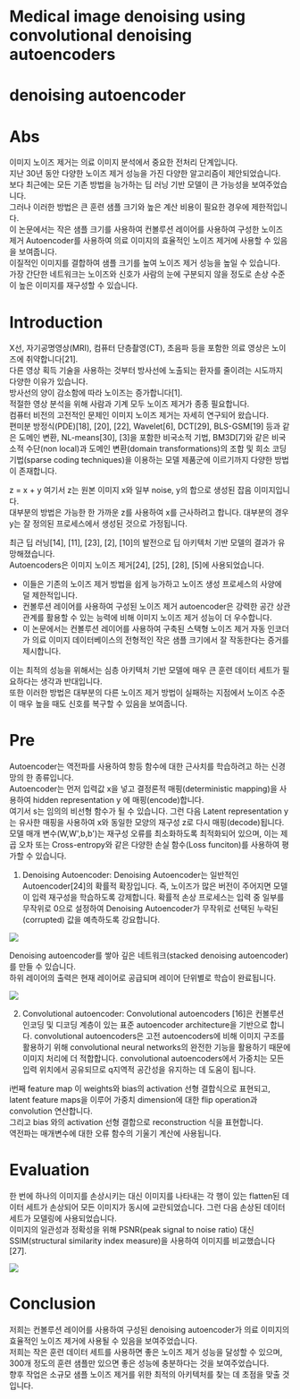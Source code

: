 # Medical image denoising using convolutional denoising autoencoders

# denoising autoencoder

# Abs
이미지 노이즈 제거는 의료 이미지 분석에서 중요한 전처리 단계입니다.  
지난 30년 동안 다양한 노이즈 제거 성능을 가진 다양한 알고리즘이 제안되었습니다.  
보다 최근에는 모든 기존 방법을 능가하는 딥 러닝 기반 모델이 큰 가능성을 보여주었습니다.  
그러나 이러한 방법은 큰 훈련 샘플 크기와 높은 계산 비용이 필요한 경우에 제한적입니다.  
이 논문에서는 작은 샘플 크기를 사용하여 컨볼루션 레이어를 사용하여 구성한 노이즈 제거 Autoencoder를 사용하여 의료 이미지의 효율적인 노이즈 제거에 사용할 수 있음을 보여줍니다.  
이질적인 이미지를 결합하여 샘플 크기를 높여 노이즈 제거 성능을 높일 수 있습니다.  
가장 간단한 네트워크는 노이즈와 신호가 사람의 눈에 구분되지 않을 정도로 손상 수준이 높은 이미지를 재구성할 수 있습니다.

# Introduction
X선, 자기공명영상(MRI), 컴퓨터 단층촬영(CT), 초음파 등을 포함한 의료 영상은 노이즈에 취약합니다[21].  
다른 영상 획득 기술을 사용하는 것부터 방사선에 노출되는 환자를 줄이려는 시도까지 다양한 이유가 있습니다.  
방사선의 양이 감소함에 따라 노이즈는 증가합니다[1].  
적절한 영상 분석을 위해 사람과 기계 모두 노이즈 제거가 종종 필요합니다.  
컴퓨터 비전의 고전적인 문제인 이미지 노이즈 제거는 자세히 연구되어 왔습니다.  
편미분 방정식(PDE)[18], [20], [22], Wavelet[6], DCT[29], BLS-GSM[19] 등과 같은 도메인 변환, NL-means[30], [3]을 포함한 비국소적 기법, BM3D[7]와 같은 비국소적 수단(non local)과 도메인 변환(domain transformations)의 조합 및 희소 코딩 기법(sparse coding techniques)을 이용하는 모델 제품군에 이르기까지 다양한 방법이 존재합니다.

z = x + y
여기서 z는 원본 이미지 x와 일부 noise, y의 합으로 생성된 잡음 이미지입니다.  
대부분의 방법은 가능한 한 가까운 z를 사용하여 x를 근사하려고 합니다. 대부분의 경우 y는 잘 정의된 프로세스에서 생성된 것으로 가정됩니다.

최근 딥 러닝[14], [11], [23], [2], [10]의 발전으로 딥 아키텍처 기반 모델의 결과가 유망해졌습니다.  
Autoencoders은 이미지 노이즈 제거[24], [25], [28], [5]에 사용되었습니다.  
- 이들은 기존의 노이즈 제거 방법을 쉽게 능가하고 노이즈 생성 프로세스의 사양에 덜 제한적입니다.  
- 컨볼루션 레이어를 사용하여 구성된 노이즈 제거 autoencoder은 강력한 공간 상관 관계를 활용할 수 있는 능력에 비해 이미지 노이즈 제거 성능이 더 우수합니다.
- 이 논문에서는 컨볼루션 레이어를 사용하여 구축된 스택형 노이즈 제거 자동 인코더가 의료 이미지 데이터베이스의 전형적인 작은 샘플 크기에서 잘 작동한다는 증거를 제시합니다.

이는 최적의 성능을 위해서는 심층 아키텍처 기반 모델에 매우 큰 훈련 데이터 세트가 필요하다는 생각과 반대입니다.  
또한 이러한 방법은 대부분의 다른 노이즈 제거 방법이 실패하는 지점에서 노이즈 수준이 매우 높을 때도 신호를 복구할 수 있음을 보여줍니다.

# Pre
Autoencoder는 역전파를 사용하여 항등 함수에 대한 근사치를 학습하려고 하는 신경망의 한 종류입니다.  
Autoencoder는 먼저 입력값 x을 넣고 결정론적 매핑(deterministic mapping)을 사용하여 hidden representation y 에 매핑(encode)합니다.  
여기서 s는 임의의 비선형 함수가 될 수 있습니다. 그런 다음 Latent representation y는 유사한 매핑을 사용하여 x와 동일한 모양의 재구성 z로 다시 매핑(decode)됩니다.  
모델 매개 변수(W,W',b,b')는 재구성 오류를 최소화하도록 최적화되어 있으며, 이는 제곱 오차 또는 Cross-entropy와 같은 다양한 손실 함수(Loss funciton)를 사용하여 평가할 수 있습니다.  

1) Denoising Autoencoder: Denoising Autoencoder는 일반적인 Autoencoder[24]의 확률적 확장입니다.
즉, 노이즈가 많은 버전이 주어지면 모델이 입력 재구성을 학습하도록 강제합니다.
확률적 손상 프로세스는 입력 중 일부를 무작위로 0으로 설정하여 Denoising Autoencoder가 무작위로 선택된 누락된(corrupted) 값을 예측하도록 강요합니다.

![](https://github.com/leesangjun1903/Computer-Tomograpy-reconstruction/blob/main/image/%E1%84%89%E1%85%B3%E1%84%8F%E1%85%B3%E1%84%85%E1%85%B5%E1%86%AB%E1%84%89%E1%85%A3%E1%86%BA%202024-08-05%20%E1%84%8B%E1%85%A9%E1%84%92%E1%85%AE%201.49.52.png)

Denoising autoencoder를 쌓아 깊은 네트워크(stacked denoising autoencoder)를 만들 수 있습니다.  
하위 레이어의 출력은 현재 레이어로 공급되며 레이어 단위별로 학습이 완료됩니다.  

![](https://github.com/leesangjun1903/Computer-Tomograpy-reconstruction/blob/main/image/%E1%84%89%E1%85%B3%E1%84%8F%E1%85%B3%E1%84%85%E1%85%B5%E1%86%AB%E1%84%89%E1%85%A3%E1%86%BA%202024-08-05%20%E1%84%8B%E1%85%A9%E1%84%92%E1%85%AE%201.50.58.png)

2) Convolutional autoencoder: Convolutional autoencoders [16]은 컨볼루션 인코딩 및 디코딩 계층이 있는 표준 autoencoder architecture을 기반으로 합니다.
convolutional autoencoders은 고전 autoencoders에 비해 이미지 구조를 활용하기 위해 convolutional neural networks의 완전한 기능을 활용하기 때문에 이미지 처리에 더 적합합니다.
convolutional autoencoders에서 가중치는 모든 입력 위치에서 공유되므로 q지역적 공간성을 유지하는 데 도움이 됩니다.

i번째 feature map 이 weights와 bias의 activation 선형 결합식으로 표현되고, latent feature maps을 이루어 가중치 dimension에 대한 flip operation과 convolution 연산합니다.  
그리고 bias 와의 activation 선형 결합으로 reconstruction 식을 표현합니다.  
역전파는 매개변수에 대한 오류 함수의 기울기 계산에 사용됩니다.

# Evaluation

한 번에 하나의 이미지를 손상시키는 대신 이미지를 나타내는 각 행이 있는 flatten된 데이터 세트가 손상되어 모든 이미지가 동시에 교란되었습니다. 그런 다음 손상된 데이터 세트가 모델링에 사용되었습니다.  
이미지의 일관성과 정확성을 위해 PSNR(peak signal to noise ratio) 대신 SSIM(structural similarity index measure)을 사용하여 이미지를 비교했습니다[27].  

![](https://github.com/leesangjun1903/Computer-Tomograpy-reconstruction/blob/main/image/%E1%84%89%E1%85%B3%E1%84%8F%E1%85%B3%E1%84%85%E1%85%B5%E1%86%AB%E1%84%89%E1%85%A3%E1%86%BA%202024-08-05%20%E1%84%8B%E1%85%A9%E1%84%92%E1%85%AE%202.17.11.png)

# Conclusion
저희는 컨볼루션 레이어를 사용하여 구성된 denoising autoencoder가 의료 이미지의 효율적인 노이즈 제거에 사용될 수 있음을 보여주었습니다.  
저희는 작은 훈련 데이터 세트를 사용하면 좋은 노이즈 제거 성능을 달성할 수 있으며, 300개 정도의 훈련 샘플만 있으면 좋은 성능에 충분하다는 것을 보여주었습니다.  
향후 작업은 소규모 샘플 노이즈 제거를 위한 최적의 아키텍처를 찾는 데 초점을 맞출 것입니다. 


